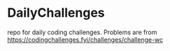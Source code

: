 # DailyChallenges
repo for daily coding challenges. Problems are from https://codingchallenges.fyi/challenges/challenge-wc
